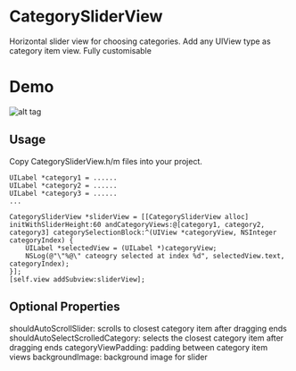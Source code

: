 CategorySliderView
==================

Horizontal slider view for choosing categories. Add any UIView type as category item view. Fully customisable

Demo
====
![alt tag](https://raw.githubusercontent.com/cemolcay/CategorySliderView/master/demo.gif)

Usage
-----
Copy CategorySliderView.h/m files into your project.

    UILabel *category1 = ......
    UILabel *category2 = ......
    UILabel *category3 = ......
    ...
    
    CategorySliderView *sliderView = [[CategorySliderView alloc] initWithSliderHeight:60 andCategoryViews:@[category1, category2, category3] categorySelectionBlock:^(UIView *categoryView, NSInteger categoryIndex) {
        UILabel *selectedView = (UILabel *)categoryView;
        NSLog(@"\"%@\" cateogry selected at index %d", selectedView.text, categoryIndex);
    }];
    [self.view addSubview:sliderView];


Optional Properties
-------------------

shouldAutoScrollSlider: scrolls to closest category item after dragging ends
shouldAutoSelectScrolledCategory: selects the closest category item after dragging ends
categoryViewPadding: padding between category item views
backgroundImage: background image for slider
